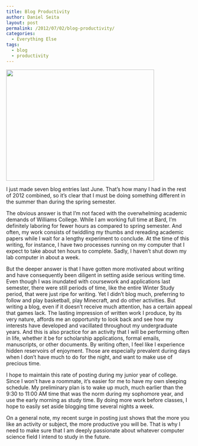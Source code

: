 ```yaml
---
title: Blog Productivity
author: Daniel Seita
layout: post
permalink: /2012/07/02/blog-productivity/
categories:
  - Everything Else
tags:
  - blog
  - productivity
---
```

[<img src="http://seitad.files.wordpress.com/2012/07/blogproductivity.jpg" alt="" title="3d blue Diagram with arrow" width="400" height="300" class="aligncenter size-full wp-image-358" />][1]

I just made seven blog entries last June. That&#8217;s how many I had in the rest of 2012 combined, so it&#8217;s clear that I must be doing something different in the summer than during the spring semester.

The obvious answer is that I&#8217;m not faced with the overwhelming academic demands of Williams College. While I am working full time at Bard, I&#8217;m definitely laboring for fewer hours as compared to spring semester. And often, my work consists of twiddling my thumbs and rereading academic papers while I wait for a lengthy experiment to conclude. At the time of this writing, for instance, I have two processes running on my computer that I expect to take about ten hours to complete. Sadly, I haven&#8217;t shut down my lab computer in about a week.

But the deeper answer is that I have gotten more motivated about writing and have consequently been diligent in setting aside serious writing time. Even though I was inundated with coursework and applications last semester, there were still periods of time, like the entire Winter Study period, that were just ripe for writing. Yet I didn&#8217;t blog much, preferring to follow and play basketball, play Minecraft, and do other activities. But writing a blog, even if it doesn&#8217;t receive much attention, has a certain appeal that games lack. The lasting impression of written work I produce, by its very nature, affords me an opportunity to look back and see how my interests have developed and vacillated throughout my undergraduate years. And this is also practice for an activity that I will be performing often in life, whether it be for scholarship applications, formal emails, manuscripts, or other documents. By writing often, I feel like I experience hidden reservoirs of enjoyment. Those are especially prevalent during days when I don&#8217;t have much to do for the night, and want to make use of precious time.

I hope to maintain this rate of posting during my junior year of college. Since I won&#8217;t have a roommate, it&#8217;s easier for me to have my own sleeping schedule. My preliminary plan is to wake up much, much earlier than the 9:30 to 11:00 AM time that was the norm during my sophomore year, and use the early morning as study time. By doing more work before classes, I hope to easily set aside blogging time several nights a week.

On a general note, my recent surge in posting just shows that the more you like an activity or subject, the more productive you will be. That is why I need to make sure that I am deeply passionate about whatever computer science field I intend to study in the future.

 [1]: http://seitad.files.wordpress.com/2012/07/blogproductivity.jpg